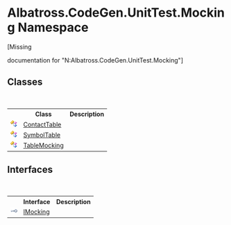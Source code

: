 # Albatross.CodeGen.UnitTest.Mocking Namespace
 

\[Missing <summary> documentation for "N:Albatross.CodeGen.UnitTest.Mocking"\]


## Classes
&nbsp;<table><tr><th></th><th>Class</th><th>Description</th></tr><tr><td>![Public class](media/pubclass.gif "Public class")</td><td><a href="T_Albatross_CodeGen_UnitTest_Mocking_ContactTable.md">ContactTable</a></td><td /></tr><tr><td>![Public class](media/pubclass.gif "Public class")</td><td><a href="T_Albatross_CodeGen_UnitTest_Mocking_SymbolTable.md">SymbolTable</a></td><td /></tr><tr><td>![Public class](media/pubclass.gif "Public class")</td><td><a href="T_Albatross_CodeGen_UnitTest_Mocking_TableMocking.md">TableMocking</a></td><td /></tr></table>

## Interfaces
&nbsp;<table><tr><th></th><th>Interface</th><th>Description</th></tr><tr><td>![Public interface](media/pubinterface.gif "Public interface")</td><td><a href="T_Albatross_CodeGen_UnitTest_Mocking_IMocking.md">IMocking</a></td><td /></tr></table>&nbsp;
